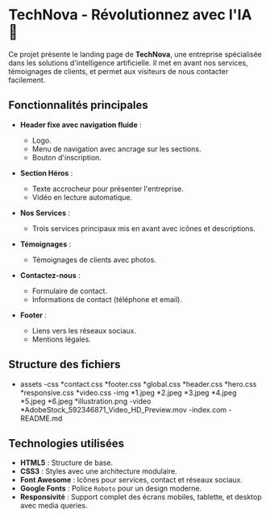 # TechNova - Révolutionnez avec l'IA 🚀

Ce projet présente le landing page de **TechNova**, une entreprise spécialisée dans les solutions d'intelligence artificielle. Il met en avant nos services, témoignages de clients, et permet aux visiteurs de nous contacter facilement.

## Fonctionnalités principales

- **Header fixe avec navigation fluide** :
  - Logo.
  - Menu de navigation avec ancrage sur les sections.
  - Bouton d'inscription.

- **Section Héros** :
  - Texte accrocheur pour présenter l'entreprise.
  - Vidéo en lecture automatique.

- **Nos Services** :
  - Trois services principaux mis en avant avec icônes et descriptions.

- **Témoignages** :
  - Témoignages de clients avec photos.

- **Contactez-nous** :
  - Formulaire de contact.
  - Informations de contact (téléphone et email).

- **Footer** :
  - Liens vers les réseaux sociaux.
  - Mentions légales.

## Structure des fichiers

   -  assets
        -css
            *contact.css
            *footer.css
            *global.css
            *header.css
            *hero.css
            *responsive.css
            *video.css
        -img
            *1.jpeg
            *2.jpeg
            *3.jpeg
            *4.jpeg
            *5.jpeg
            *6.jpeg
            *illustration.png
        -video
            *AdobeStock_592346871_Video_HD_Preview.mov
    -index.com
    -README.md


## Technologies utilisées

- **HTML5** : Structure de base.
- **CSS3** : Styles avec une architecture modulaire.
- **Font Awesome** : Icônes pour services, contact et réseaux sociaux.
- **Google Fonts** : Police `Roboto` pour un design moderne.
- **Responsivité** : Support complet des écrans mobiles, tablette, et desktop avec media queries.

